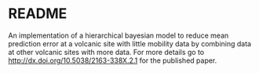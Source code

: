 # README #

An implementation of a hierarchical bayesian model to reduce mean prediction error at a volcanic site with little mobility data by combining data at other volcanic sites with more data. 
For more details go to  http://dx.doi.org/10.5038/2163-338X.2.1 for the published paper.